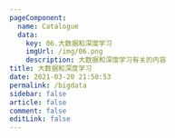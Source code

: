 ```yaml
---
pageComponent:
  name: Catalogue
  data:
    key: 06.大数据和深度学习
    imgUrl: /img/06.png
    description: 大数据和深度学习有关的内容
title: 大数据和深度学习
date: 2021-03-20 21:50:53
permalink: /bigdata
sidebar: false
article: false
comment: false
editLink: false
---
```

